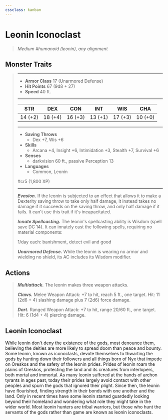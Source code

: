 ```yaml
---
cssclass: kanban
---
```


# Leonin Iconoclast
>*Medium #humanoid (leonin), any alignment*
## Monster Traits
>___
>- **Armor Class** 17 (Unarmored Defense)
>- **Hit Points** 67 (9d8 + 27)
>- **Speed** 40 ft.
>___
>|STR|DEX|CON|INT|WIS|CHA|
>|:---:|:---:|:---:|:---:|:---:|:---:|
>|14 (+2)|18 (+4)|16 (+3)|13 (+1)|17 (+3)|10 (+0)|
>___
>- **Saving Throws**
>	 - Dex +7, Wis +6
>- **Skills**
>	 - Arcana +4, Insight +6, Intimidation +3, Stealth +7, Survival +6
>- **Senses**
>	 - darkvision 60 ft., passive Perception 13
>- **Languages**
>	 - Common, Leonin
>
> #cr5 (1,800 XP)
>___
>***Evasion.*** If the leonin is subjected to an effect that allows it to make a Dexterity saving throw to take only half damage, it instead takes no damage if it succeeds on the saving throw, and only half damage if it fails. It can't use this trait if it's incapacitated.  
>
>***Innate Spellcasting.*** The leonin's spellcasting ability is Wisdom (spell save DC 14). It can innately cast the following spells, requiring no material components:  
>
>1/day each: banishment, detect evil and good  
>
>
>***Unarmored Defense.*** While the leonin is wearing no armor and wielding no shield, its AC includes its Wisdom modifier.  
>
## Actions
>***Multiattack.*** The leonin makes three weapon attacks.  
>
>***Claws.*** Melee Weapon Attack: +7 to hit, reach 5 ft., one target. Hit: 11 (2d6 + 4) slashing damage plus 7 (2d6) force damage.  
>
>***Dart.*** Ranged Weapon Attack: +7 to hit, range 20/60 ft., one target. Hit: 6 (1d4 + 4) piercing damage.
## Leonin Iconoclast
While leonin don't deny the existence of the gods, most denounce them, believing the deities are more likely to spread doom than peace and bounty. Some leonin, known as iconoclasts, devote themselves to thwarting the gods by hunting down their followers and all things born of Nyx that impede on Oreskos and the safety of the leonin prides.
Prides of leonin roam the plains of Oreskos, protecting the land and its creatures from interlopers, both mortal and immortal. As many leonin suffered at the hands of archon tyrants in ages past, today their prides largely avoid contact with other peoples and spurn the gods that ignored their plight. Since then, the leonin have flourished, finding strength in their bonds with one another and the land. Only in recent times have some leonin started guardedly looking beyond their homeland and wondering what role they might take in the wider world.
Most leonin hunters are tribal warriors, but those who hunt the servants of the gods rather than game are known as leonin iconoclasts.